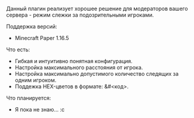 Данный плагин реализует хорошее решение для модераторов вашего сервера - режим слежки за подозрительными игроками.

Поддержка версий:
- Minecraft Paper 1.16.5

Что есть:
- Гибкая и интуитивно понятная конфигурация.
- Настройка максимального расстояния от игрока.
- Настройка максимально допустимого количество следящих за одним игроком.
- Поддежка HEX-цветов в формате: &#<код>.

Что планируется:
- Я пока не знаю... :c
